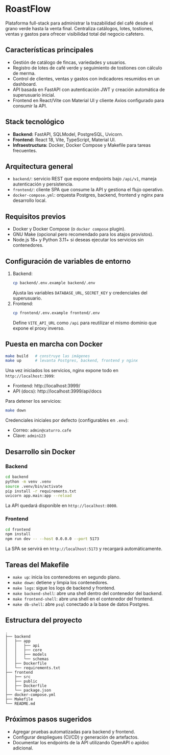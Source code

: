 # RoastFlow

Plataforma full-stack para administrar la trazabilidad del café desde el grano verde hasta la venta final. Centraliza catálogos, lotes, tostiones, ventas y gastos para ofrecer visibilidad total del negocio cafetero.

## Características principales
- Gestión de catálogo de fincas, variedades y usuarios.
- Registro de lotes de café verde y seguimiento de tostiones con cálculo de merma.
- Control de clientes, ventas y gastos con indicadores resumidos en un dashboard.
- API basada en FastAPI con autenticación JWT y creación automática de superusuario inicial.
- Frontend en React/Vite con Material UI y cliente Axios configurado para consumir la API.

## Stack tecnológico
- **Backend:** FastAPI, SQLModel, PostgreSQL, Uvicorn.
- **Frontend:** React 18, Vite, TypeScript, Material UI.
- **Infraestructura:** Docker, Docker Compose y Makefile para tareas frecuentes.

## Arquitectura general
- `backend/`: servicio REST que expone endpoints bajo `/api/v1`, maneja autenticación y persistencia.
- `frontend/`: cliente SPA que consume la API y gestiona el flujo operativo.
- `docker-compose.yml`: orquesta Postgres, backend, frontend y nginx para desarrollo local.

## Requisitos previos
- Docker y Docker Compose (o `docker compose` plugin).
- GNU Make (opcional pero recomendado para los atajos provistos).
- Node.js 18+ y Python 3.11+ si deseas ejecutar los servicios sin contenedores.

## Configuración de variables de entorno
1. Backend:
   ```bash
   cp backend/.env.example backend/.env
   ```
   Ajusta las variables `DATABASE_URL`, `SECRET_KEY` y credenciales del superusuario.
2. Frontend:
   ```bash
   cp frontend/.env.example frontend/.env
   ```
   Define `VITE_API_URL` como `/api` para reutilizar el mismo dominio que expone el proxy inverso.

## Puesta en marcha con Docker
```bash
make build   # construye las imágenes
make up      # levanta Postgres, backend, frontend y nginx
```
Una vez iniciados los servicios, nginx expone todo en `http://localhost:3999`:
- Frontend: http://localhost:3999/
- API (docs): http://localhost:3999/api/docs

Para detener los servicios:
```bash
make down
```

Credenciales iniciales por defecto (configurables en `.env`):
- Correo: `admin@caturro.cafe`
- Clave: `admin123`

## Desarrollo sin Docker
### Backend
```bash
cd backend
python -m venv .venv
source .venv/bin/activate
pip install -r requirements.txt
uvicorn app.main:app --reload
```
La API quedará disponible en `http://localhost:8000`.

### Frontend
```bash
cd frontend
npm install
npm run dev -- --host 0.0.0.0 --port 5173
```
La SPA se servirá en `http://localhost:5173` y recargará automáticamente.

## Tareas del Makefile
- `make up`: inicia los contenedores en segundo plano.
- `make down`: detiene y limpia los contenedores.
- `make logs`: sigue los logs de backend y frontend.
- `make backend-shell`: abre una shell dentro del contenedor del backend.
- `make frontend-shell`: abre una shell en el contenedor del frontend.
- `make db-shell`: abre `psql` conectado a la base de datos Postgres.

## Estructura del proyecto
```text
.
├── backend
│   ├── app
│   │   ├── api
│   │   ├── core
│   │   ├── models
│   │   └── schemas
│   ├── Dockerfile
│   └── requirements.txt
├── frontend
│   ├── src
│   ├── public
│   ├── Dockerfile
│   └── package.json
├── docker-compose.yml
├── Makefile
└── README.md
```

## Próximos pasos sugeridos
- Agregar pruebas automatizadas para backend y frontend.
- Configurar despliegues (CI/CD) y generación de artefactos.
- Documentar los endpoints de la API utilizando OpenAPI o apidoc adicional.
